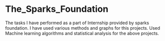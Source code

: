 # The_Sparks_Foundation
The tasks I have performed as a part of Internship provided by sparks foundation.
I have used various methods and graphs for this projects.
Used Machine learning algorithms and statistical analysis for the above projects.
